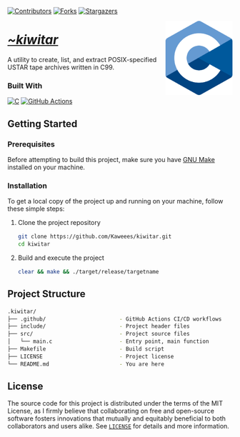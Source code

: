 <!-- PROJECT SHIELDS -->
<!--
*** I'm using markdown "reference style" links for readability.
*** Reference links are enclosed in brackets [ ] instead of parentheses ( ).
*** See the bottom of this document for the declaration of the reference variables
*** for contributors-url, forks-url, etc. This is an optional, concise syntax you may use.
*** https://www.markdownguide.org/basic-syntax/#reference-style-links
-->
<div align="left">

[![Contributors][contributors-shield]][contributors-url]
[![Forks][forks-shield]][forks-url]
[![Stargazers][stars-shield]][stars-url]

</div>

<a href="https://github.com/Kaweees/kiwitar">
  <img alt="C Logo" src="assets/img/c.svg" align="right" width="150">
</a>

<div align="left">
  <h1><em><a href="https://miguelvf.dev/blog/dotfiles/compendium">~kiwitar</a></em></h1>
</div>

<!-- ABOUT THE PROJECT -->

A utility to create, list, and extract POSIX-specified USTAR tape archives written in C99.

### Built With

[![C][C-shield]][C-url]
[![GitHub Actions][github-actions-shield]][github-actions-url]

<!-- GETTING STARTED -->

## Getting Started

### Prerequisites

Before attempting to build this project, make sure you have [GNU Make](https://www.gnu.org/software/make/) installed on your machine.

### Installation

To get a local copy of the project up and running on your machine, follow these simple steps:

1. Clone the project repository

   ```sh
   git clone https://github.com/Kaweees/kiwitar.git
   cd kiwitar
   ```

2. Build and execute the project

   ```sh
   clear && make && ./target/release/targetname
   ```

<!-- PROJECT FILE STRUCTURE -->

## Project Structure

```sh
.kiwitar/
├── .github/                       - GitHub Actions CI/CD workflows
├── include/                       - Project header files
├── src/                           - Project source files
│   └── main.c                     - Entry point, main function
├── Makefile                       - Build script
├── LICENSE                        - Project license
└── README.md                      - You are here
```

## License

The source code for this project is distributed under the terms of the MIT License, as I firmly believe that collaborating on free and open-source software fosters innovations that mutually and equitably beneficial to both collaborators and users alike. See [`LICENSE`](./LICENSE) for details and more information.

<!-- MARKDOWN LINKS & IMAGES -->
<!-- https://www.markdownguide.org/basic-syntax/#reference-style-links -->

[contributors-shield]: https://img.shields.io/github/contributors/Kaweees/kiwitar.svg?style=for-the-badge
[contributors-url]: https://github.com/Kaweees/kiwitar/graphs/contributors
[forks-shield]: https://img.shields.io/github/forks/Kaweees/kiwitar.svg?style=for-the-badge
[forks-url]: https://github.com/Kaweees/kiwitar/network/members
[stars-shield]: https://img.shields.io/github/stars/Kaweees/kiwitar.svg?style=for-the-badge
[stars-url]: https://github.com/Kaweees/kiwitar/stargazers

<!-- MARKDOWN SHIELD BAGDES & LINKS -->
<!-- https://github.com/Ileriayo/markdown-badges -->

[C-shield]: https://img.shields.io/badge/C-%23008080.svg?style=for-the-badge&logo=c&logoColor=306998&labelColor=222222&color=306998
[C-url]: https://en.wikipedia.org/wiki/C_(programming_language)
[github-actions-shield]: https://img.shields.io/badge/github%20actions-%232671E5.svg?style=for-the-badge&logo=githubactions&logoColor=2671E5&labelColor=222222&color=2671E5
[github-actions-url]: https://github.com/features/actions
